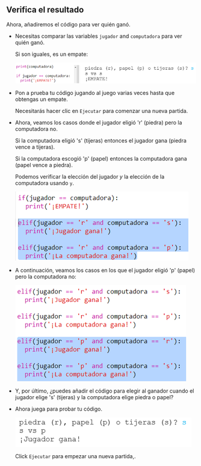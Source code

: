 ## Verifica el resultado

Ahora, añadiremos el código para ver quién ganó.

+ Necesitas comparar las variables `jugador` and `computadora` para ver quién ganó.
    
    Si son iguales, es un empate:
    
    ![captura de pantalla](images/rps-draw.png)

+ Pon a prueba tu código jugando al juego varias veces hasta que obtengas un empate.
    
    Necesitarás hacer clic en `Ejecutar` para comenzar una nueva partida.

+ Ahora, veamos los casos donde el jugador eligió 'r' (piedra) pero la computadora no.
    
    Si la computadora eligió 's' (tijeras) entonces el jugador gana (piedra vence a tijeras).
    
    Si la computadora escogió 'p' (papel) entonces la computadora gana (papel vence a piedra).
    
    Podemos verificar la elección del jugador *y* la elección de la computadora usando `y`.
    
    ![captura de pantalla](images/rps-player-rock.png)

+ A continuación, veamos los casos en los que el jugador eligió 'p' (papel) pero la computadora no:
    
    ![captura de pantalla](images/rps-player-paper.png)

+ Y, por último, ¿puedes añadir el código para elegir al ganador cuando el jugador elige 's' (tijeras) y la computadora elige piedra o papel?

+ Ahora juega para probar tu código.
    
    ![captura de pantalla](images/rps-play.png)
    
    Click `Ejecutar` para empezar una nueva partida,.